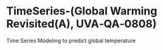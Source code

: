 # TimeSeries-(Global Warming Revisited(A), UVA‐QA‐0808)
 Time Series Modeling to predict global temperature
